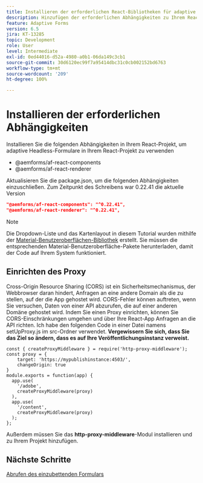 ```yaml
---
title: Installieren der erforderlichen React-Bibliotheken für adaptive Formulare
description: Hinzufügen der erforderlichen Abhängigkeiten zu Ihrem React-Projekt
feature: Adaptive Forms
version: 6.5
jira: KT-13285
topic: Development
role: User
level: Intermediate
exl-id: 0ed44016-d52a-4980-a0b1-06da149c3cb1
source-git-commit: 30d6120ec99f7a95414dbc31c0cb002152bd6763
workflow-type: tm+mt
source-wordcount: '209'
ht-degree: 100%

---
```


# Installieren der erforderlichen Abhängigkeiten

Installieren Sie die folgenden Abhängigkeiten in Ihrem React-Projekt, um adaptive Headless-Formulare in Ihrem React-Projekt zu verwenden

* @aemforms/af-react-components
* @aemforms/af-react-renderer

Aktualisieren Sie die package.json, um die folgenden Abhängigkeiten einzuschließen. Zum Zeitpunkt des Schreibens war 0.22.41 die aktuelle Version

```json
"@aemforms/af-react-components": "^0.22.41",
"@aemforms/af-react-renderer": "^0.22.41",
```

>[!NOTE]
>
>Die Dropdown-Liste und das Kartenlayout in diesem Tutorial wurden mithilfe der [Material-Benutzeroberflächen-Bibliothek](https://mui.com/) erstellt. Sie müssen die entsprechenden Material-Benutzeroberfläche-Pakete herunterladen, damit der Code auf Ihrem System funktioniert.

## Einrichten des Proxy

Cross-Origin Resource Sharing (CORS) ist ein Sicherheitsmechanismus, der Webbrowser daran hindert, Anfragen an eine andere Domain als die zu stellen, auf der die App gehostet wird. CORS-Fehler können auftreten, wenn Sie versuchen, Daten von einer API abzurufen, die auf einer anderen Domäne gehostet wird. Indem Sie einen Proxy einrichten, können Sie CORS-Einschränkungen umgehen und über Ihre React-App Anfragen an die API richten. Ich habe den folgenden Code in einer Datei namens setUpProxy.js im src-Ordner verwendet. **Vergewissern Sie sich, dass Sie das Ziel so ändern, dass es auf Ihre Veröffentlichungsinstanz verweist.**

```
const { createProxyMiddleware } = require('http-proxy-middleware');
const proxy = {
    target: 'https://mypublishinstance:4503/',
    changeOrigin: true
}
module.exports = function(app) {
  app.use(
    '/adobe',
    createProxyMiddleware(proxy)
  ),
  app.use(
    '/content',
    createProxyMiddleware(proxy)
  );
};
```

Außerdem müssen Sie das **http-proxy-middleware**-Modul installieren und zu Ihrem Projekt hinzufügen.

## Nächste Schritte

[Abrufen des einzubettenden Formulars](./fetch-the-form.md)
